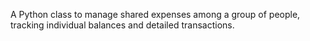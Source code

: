 A Python class to manage shared expenses among a group of people, tracking individual balances and detailed transactions.
